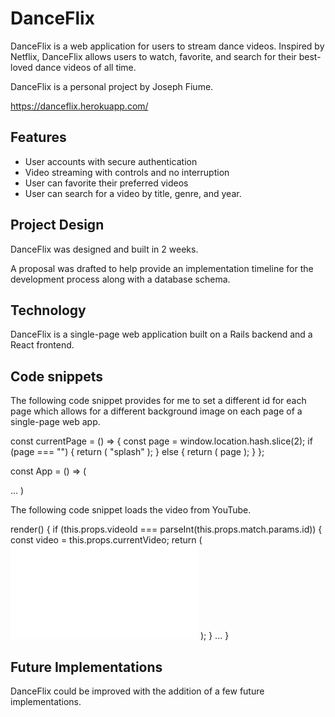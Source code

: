 # DanceFlix

DanceFlix is a web application for users to stream dance videos. Inspired by Netflix, DanceFlix allows users to watch, favorite,  and search for their best-loved dance videos of all time.

DanceFlix is a personal project by Joseph Fiume.

https://danceflix.herokuapp.com/

## Features

- User accounts with secure authentication
- Video streaming with controls and no interruption
- User can favorite their preferred videos
- User can search for a video by title, genre, and year.


## Project Design

DanceFlix was designed and built in 2 weeks.

A proposal was drafted to help provide an implementation timeline for the development process along with a database schema.

## Technology

DanceFlix is a single-page web application built on a Rails backend and a React frontend.

## Code snippets
The following code snippet provides for me to set a different id for each page which allows for a different background image on each page of a single-page web app.


const currentPage = () => {
  const page = window.location.hash.slice(2);
  if (page === "") {
    return (
      "splash"
    );
  } else {
    return (
      page
    );
  }
};

const App = () => (
  <div id={currentPage()}>
  ...
)

The following code snippet loads the video from YouTube.

render() {
  if (this.props.videoId === parseInt(this.props.match.params.id)) {
    const video = this.props.currentVideo;
    return (
      <iframe className="current-video" src={video.video_url} frameBorder="0" allowFullScreen></iframe>
    );
  } ...
}

## Future Implementations

DanceFlix could be improved with the addition of a few future implementations.
